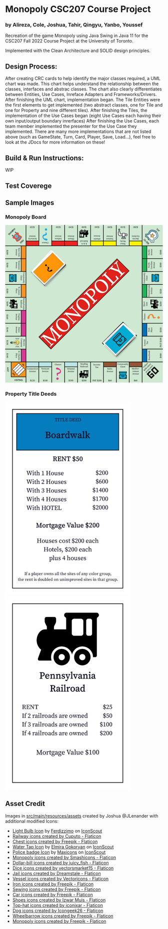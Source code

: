 # Monopoly CSC207 Course Project

### by Alireza, Cole, Joshua, Tahir, Qingyu, Yanbo, Youssef

Recreation of the game Monopoly using Java Swing in Java 11 for the CSC207 Fall 2022 Course Project at the University of
Toronto.

Implemented with the Clean Architecture and SOLID design principles.

## Design Process:

After creating CRC cards to help identify the major classes required, a UML chart was made. This chart helps understand the relationship between the classes, interfaces and abstrac classes. The chart also clearly differentiates between Entities, Use Cases, Inreface Adapters and Frameworks/Drivers. After finishing the UML chart, implementation began.
The Tile Entities were the first elements to get implemented (two abstract classes, one for Tile and one for Property and nine different tiles). 
After finishing the Tiles, the implementation of the Use Cases began (eight Use Cases each having their own input/output boundary inrerfaces)
After finishing the Use Cases, each team member implemented the presenter for the Use Case they implemented. 
There are many more implementations that are not listed above (such as GameState, Turn, Card, Player, Save, Load...), feel free to look at the JDocs for more information on these!
## Build & Run Instructions:

WIP

## Test Coverege 
  

## Sample Images

### Monopoly Board

<!--
NOTE:
  IntelliJ is complaining that the original images are whatever length and that width should be set to that value,
  but we are purposefully downsizing the image here.
-->
<p>
  <img src="src/main/resources/assets/misc/board.jpg" width="800" alt="Monopoly Board Image"/>
</p>

### Property Title Deeds

<p>
  <img src="src/main/resources/assets/property/property_front_blue_boardwalk.jpg" width="400" alt="Monopoly Board Image"/>
  <img src="src/main/resources/assets/property/property_front_rr_pennsylvaniarr.jpg" width="400" alt="Monopoly Board Image"/>
</p>

## Asset Credit

Images in [src/main/resources/assets](./src/main/resources/assets) created by Joshua @JLenander with additional
modified Icons:

- <a href="https://iconscout.com/icons/light-bulb" target="_blank">Light Bulb Icon</a>
  by <a href="https://iconscout.com/contributors/ferdizzimo" target="_blank">Ferdizzimo</a>
  on <a href="https://iconscout.com">IconScout</a>
- <a href="https://www.flaticon.com/free-icons/railway" title="railway icons">Railway icons created by Cuputo -
  Flaticon</a>
- <a href="https://www.flaticon.com/free-icons/chest" title="chest icons">Chest icons created by Freepik - Flaticon</a>
- <a href="https://iconscout.com/icons/water-tap" target="_blank">Water Tap Icon</a>
  by <a href="https://iconscout.com/contributors/elmirag" target="_blank">Elmira Gokoryan</a>
  on <a href="https://iconscout.com">IconScout</a>
- <a href="https://iconscout.com/icons/police-badge" target="_blank">Police badge Icon</a>
  by <a href="https://iconscout.com/contributors/max-icons">Maxicons</a> on <a href="https://iconscout.com">
  IconScout</a>
- <a href="https://www.flaticon.com/free-icons/monopoly" title="monopoly icons">Monopoly icons created by Smashicons -
  Flaticon</a>
- <a href="https://www.flaticon.com/free-icons/dollar-bill" title="dollar-bill icons">Dollar-bill icons created by
  juicy_fish - Flaticon</a>
- <a href="https://www.flaticon.com/free-icons/dice" title="dice icons">Dice icons created by vectorsmarket15 -
  Flaticon</a>
- <a href="https://www.flaticon.com/free-icons/jail" title="jail icons">Jail icons created by Dreamstale - Flaticon</a>
- <a href="https://www.flaticon.com/free-icons/vessel" title="vessel icons">Vessel icons created by Vectoricons -
  Flaticon</a>
- <a href="https://www.flaticon.com/free-icons/iron" title="iron icons">Iron icons created by Freepik - Flaticon</a>
- <a href="https://www.flaticon.com/free-icons/sewing" title="sewing icons">Sewing icons created by Freepik -
  Flaticon</a>
- <a href="https://www.flaticon.com/free-icons/car" title="car icons">Car icons created by Freepik - Flaticon</a>
- <a href="https://www.flaticon.com/free-icons/shoes" title="shoes icons">Shoes icons created by Izwar Muis -
  Flaticon</a>
- <a href="https://www.flaticon.com/free-icons/top-hat" title="top-hat icons">Top-hat icons created by iconixar -
  Flaticon</a>
- <a href="https://www.flaticon.com/free-icons/dog" title="dog icons">Dog icons created by Icongeek26 - Flaticon</a>
- <a href="https://www.flaticon.com/free-icons/wheelbarrow" title="wheelbarrow icons">Wheelbarrow icons created by
  Freepik - Flaticon</a>
- <a href="https://www.flaticon.com/free-icons/monopoly" title="monopoly icons">Monopoly icons created by Freepik -
  Flaticon</a>
